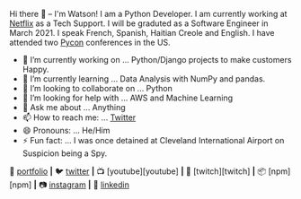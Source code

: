 Hi there 👋 – I'm Watson!
I am a Python Developer. I am currently working at [Netflix](https://www.netflix.com/) as a Tech Support. I will be graduted as a Software Engineer in March 2021.
I speak French, Spanish, Haitian Creole and English. I have attended two [Pycon](https://us.pycon.org/2020/) conferences in the US.

- 🔭 I’m currently working on ... Python/Django projects to make customers Happy.
- 🌱 I’m currently learning ... Data Analysis with NumPy and pandas.
- 👯 I’m looking to collaborate on ... Python
- 🤔 I’m looking for help with ... AWS and Machine Learning
- 💬 Ask me about ... Anything
- 📫 How to reach me: ... [Twitter](https://twitter.com/WMarcelain)
- 😄 Pronouns: ... He/Him
- ⚡ Fun fact: ... I was once detained at Cleveland International Airport on Suspicion being a Spy. 

🏡 [portfolio][portfolio] **|** 
🐦 [twitter][twitter] **|** 
📺 [youtube][youtube] **|** 
🎥 [twitch][twitch] **|** 
📦 [npm][npm] **|** 
📷 [instagram][instagram] **|** 
👔 [linkedin][linkedin]


[portfolio]: https://bradgarropy.com
[twitter]: https://twitter.com/WMarcelain
[instagram]: https://instagram.com/watsongm
[linkedin]: https://www.linkedin.com/in/watson-marcelain-0a13a3ba/


